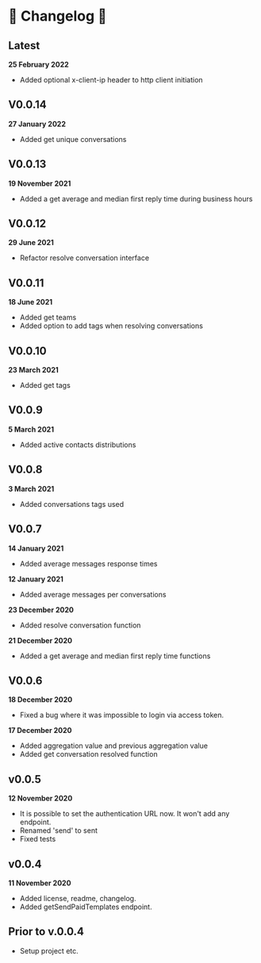 # 🚧 Changelog 🚧

## Latest
**25 February 2022**
- Added optional x-client-ip header to http client initiation

## V0.0.14
**27 January 2022**
- Added get unique conversations 

## V0.0.13
**19 November 2021**
- Added a get average and median first reply time during business hours

## V0.0.12
**29 June 2021**
- Refactor resolve conversation interface

## V0.0.11
**18 June 2021**
- Added get teams
- Added option to add tags when resolving conversations

## V0.0.10
**23 March 2021**
- Added get tags

## V0.0.9
**5 March 2021**
- Added active contacts distributions

## V0.0.8
**3 March 2021**
- Added conversations tags used

## V0.0.7
**14 January 2021**
- Added average messages response times

**12 January 2021**
- Added average messages per conversations

**23 December 2020**
- Added resolve conversation function

**21 December 2020**
- Added a get average and median first reply time functions

## V0.0.6
**18 December 2020**
- Fixed a bug where it was impossible to login via access token.

**17 December 2020**
- Added aggregation value and previous aggregation value
- Added get conversation resolved function

## v0.0.5
**12 November 2020**
- It is possible to set the authentication URL now. It won't add any endpoint.
- Renamed 'send' to sent
- Fixed tests

## v0.0.4
**11 November 2020**
- Added license, readme, changelog.
- Added getSendPaidTemplates endpoint.

## Prior to v.0.0.4
- Setup project etc.
